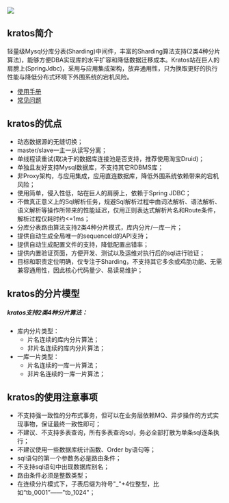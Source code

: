 ![](http://dl.iteye.com/upload/picture/pic/133973/d30fc066-9cb2-369e-bcae-5a729733c683.jpg)
## kratos简介
轻量级Mysql分库分表(Sharding)中间件，丰富的Sharding算法支持(2类4种分片算法)，能够方便DBA实现库的水平扩容和降低数据迁移成本。Kratos站在巨人的肩膀上(SpringJdbc)，采用与应用集成架构，放弃通用性，只为换取更好的执行性能与降低分布式环境下外围系统的宕机风险。<br>

- [使用手册](https://github.com/gaoxianglong/kratos/wiki)<br>
- [常见问题](https://github.com/gaoxianglong/kratos/wiki/常见问题)<br>

## kratos的优点
- 动态数据源的无缝切换；<br>
- master/slave一主一从读写分离；<br>
- 单线程读重试(取决于的数据库连接池是否支持，推荐使用淘宝Druid)；<br>
- 单独且友好支持Mysql数据库，不支持其它RDBMS库；<br>
- 非Proxy架构，与应用集成，应用直连数据库，降低外围系统依赖带来的宕机风险；<br>
- 使用简单，侵入性低，站在巨人的肩膀上，依赖于Spring JDBC；<br>
- 不做真正意义上的Sql解析任务，规避Sql解析过程中由词法解析、语法解析、语义解析等操作所带来的性能延迟，仅用正则表达式解析片名和Route条件，解析过程仅耗时约<=1ms；<br>
- 分库分表路由算法支持2类4种分片模式，库内分片/一库一片；<br>
- 提供自动生成全局唯一的sequenceId的API支持；<br>
- 提供自动生成配置文件的支持，降低配置出错率；<br>
- 提供内置验证页面，方便开发、测试以及运维对执行后的sql进行验证；<br>
- 目标和职责定位明确，仅专注于Sharding，不支持其它多余或鸡肋功能、无需兼容通用性，因此核心代码量少、易读易维护；<br>

## kratos的分片模型
##### kratos支持2类4种分片算法：
- 库内分片类型：
  - 片名连续的库内分片算法；
  - 非片名连续的库内分片算法；
- 一库一片类型：
  - 片名连续的一库一片算法；
  - 非片名连续的一库一片算法；

## kratos的使用注意事项
- 不支持强一致性的分布式事务，但可以在业务层依赖MQ、异步操作的方式实现事物，保证最终一致性即可；
- 不建议、不支持多表查询，所有多表查询sql，务必全部打散为单条sql逐条执行；
- 不建议使用一些数据库统计函数、Order by语句等；
- sql语句的第一个参数务必是路由条件；
- 不支持sql语句中出现数据库别名；
- 路由条件必须是整数类型；
- 在连续分片模式下，子表后缀为符号"_"+4位整型，比如“tb_0001”——"tb_1024"；
